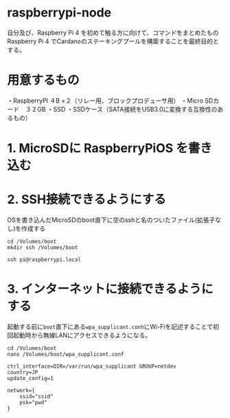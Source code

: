 # raspberrypi-node
自分及び、Raspberry Pi 4 を初めて触る方に向けて、コマンドをまとめたもの
Raspberry Pi 4 でCardanoのステーキングプールを構築することを最終目的とする。

# 用意するもの
・RaspberryPI ４B ×２（リレー用、ブロックプロデューサ用）
・Micro SDカード　３２GB
・SSD
・SSDケース（SATA接続をUSB3.0に変換する互換性のあるもの）

# 1. MicroSDに RaspberryPiOS を書き込む

# 2. SSH接続できるようにする
OSを書き込んだMicroSDのboot直下に空のsshと名のついたファイル(拡張子なし)を作成する
```
cd /Volumes/boot 
mkdir ssh /Volumes/boot 
```

```
ssh pi@raspberrypi.local
```

# 3. インターネットに接続できるようにする
起動する前に`boot`直下にある`wpa_supplicant.conh`にWi-Fiを記述することで初回起動時から無線LANにアクセスできるようになる。

```
cd /Volumes/boot
nano /Volumes/boot/wpa_supplicant.conf
```

```
ctrl_interface=DIR=/var/run/wpa_supplicant GROUP=netdev
country=JP
update_config=1

network={
    ssid="ssid"
    psk="pwd"
}
```



